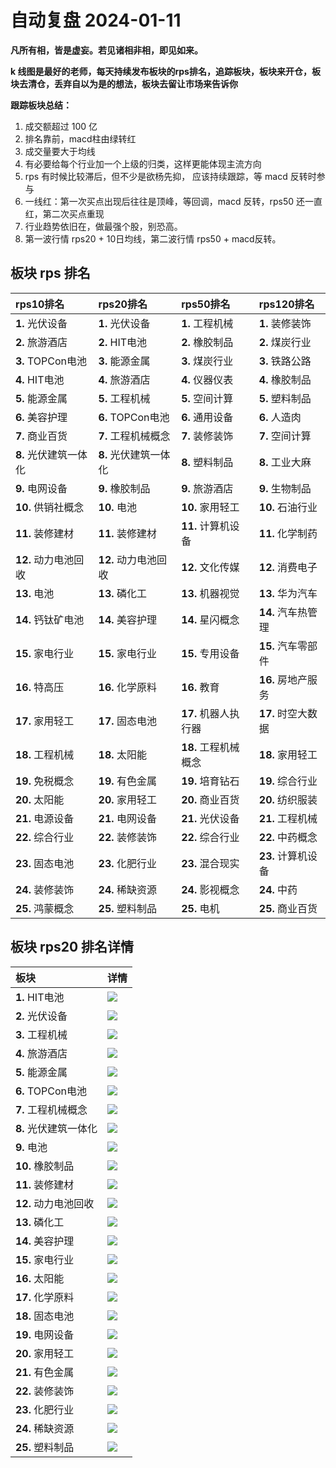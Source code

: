 # 自动复盘 2024-01-11

**凡所有相，皆是虚妄。若见诸相非相，即见如来。**

**k 线图是最好的老师，每天持续发布板块的rps排名，追踪板块，板块来开仓，板块去清仓，丢弃自以为是的想法，板块去留让市场来告诉你**
        
**跟踪板块总结：**
1. 成交额超过 100 亿
2. 排名靠前，macd柱由绿转红
3. 成交量要大于均线
4. 有必要给每个行业加一个上级的归类，这样更能体现主流方向
5. rps 有时候比较滞后，但不少是欲杨先抑， 应该持续跟踪，等 macd 反转时参与
6. 一线红：第一次买点出现后往往是顶峰，等回调，macd 反转，rps50 还一直红，第二次买点重现
7. 行业趋势依旧在，做最强个股，别恐高。
8. 第一波行情 rps20 + 10日均线，第二波行情 rps50 + macd反转。
        
## 板块 rps 排名
| rps10排名             | rps20排名             | rps50排名            | rps120排名         |
|:----------------------|:----------------------|:---------------------|:-------------------|
| **1.** 光伏设备       | **1.** 光伏设备       | **1.** 工程机械      | **1.** 装修装饰    |
| **2.** 旅游酒店       | **2.** HIT电池        | **2.** 橡胶制品      | **2.** 煤炭行业    |
| **3.** TOPCon电池     | **3.** 能源金属       | **3.** 煤炭行业      | **3.** 铁路公路    |
| **4.** HIT电池        | **4.** 旅游酒店       | **4.** 仪器仪表      | **4.** 橡胶制品    |
| **5.** 能源金属       | **5.** 工程机械       | **5.** 空间计算      | **5.** 塑料制品    |
| **6.** 美容护理       | **6.** TOPCon电池     | **6.** 通用设备      | **6.** 人造肉      |
| **7.** 商业百货       | **7.** 工程机械概念   | **7.** 装修装饰      | **7.** 空间计算    |
| **8.** 光伏建筑一体化 | **8.** 光伏建筑一体化 | **8.** 塑料制品      | **8.** 工业大麻    |
| **9.** 电网设备       | **9.** 橡胶制品       | **9.** 旅游酒店      | **9.** 生物制品    |
| **10.** 供销社概念    | **10.** 电池          | **10.** 家用轻工     | **10.** 石油行业   |
| **11.** 装修建材      | **11.** 装修建材      | **11.** 计算机设备   | **11.** 化学制药   |
| **12.** 动力电池回收  | **12.** 动力电池回收  | **12.** 文化传媒     | **12.** 消费电子   |
| **13.** 电池          | **13.** 磷化工        | **13.** 机器视觉     | **13.** 华为汽车   |
| **14.** 钙钛矿电池    | **14.** 美容护理      | **14.** 星闪概念     | **14.** 汽车热管理 |
| **15.** 家电行业      | **15.** 家电行业      | **15.** 专用设备     | **15.** 汽车零部件 |
| **16.** 特高压        | **16.** 化学原料      | **16.** 教育         | **16.** 房地产服务 |
| **17.** 家用轻工      | **17.** 固态电池      | **17.** 机器人执行器 | **17.** 时空大数据 |
| **18.** 工程机械      | **18.** 太阳能        | **18.** 工程机械概念 | **18.** 家用轻工   |
| **19.** 免税概念      | **19.** 有色金属      | **19.** 培育钻石     | **19.** 综合行业   |
| **20.** 太阳能        | **20.** 家用轻工      | **20.** 商业百货     | **20.** 纺织服装   |
| **21.** 电源设备      | **21.** 电网设备      | **21.** 光伏设备     | **21.** 工程机械   |
| **22.** 综合行业      | **22.** 装修装饰      | **22.** 综合行业     | **22.** 中药概念   |
| **23.** 固态电池      | **23.** 化肥行业      | **23.** 混合现实     | **23.** 计算机设备 |
| **24.** 装修装饰      | **24.** 稀缺资源      | **24.** 影视概念     | **24.** 中药       |
| **25.** 鸿蒙概念      | **25.** 塑料制品      | **25.** 电机         | **25.** 商业百货   |
## 板块 rps20 排名详情
| 板块                  | 详情                                                                                                |
|:----------------------|:----------------------------------------------------------------------------------------------------|
| **1.** HIT电池        | ![](https://sykent-blog-image.oss-cn-beijing.aliyuncs.com/quant/image/2024/1/1704988171643-tmp.jpg) |
| **2.** 光伏设备       | ![](https://sykent-blog-image.oss-cn-beijing.aliyuncs.com/quant/image/2024/1/1704988172667-tmp.jpg) |
| **3.** 工程机械       | ![](https://sykent-blog-image.oss-cn-beijing.aliyuncs.com/quant/image/2024/1/1704988173297-tmp.jpg) |
| **4.** 旅游酒店       | ![](https://sykent-blog-image.oss-cn-beijing.aliyuncs.com/quant/image/2024/1/1704988173915-tmp.jpg) |
| **5.** 能源金属       | ![](https://sykent-blog-image.oss-cn-beijing.aliyuncs.com/quant/image/2024/1/1704988174492-tmp.jpg) |
| **6.** TOPCon电池     | ![](https://sykent-blog-image.oss-cn-beijing.aliyuncs.com/quant/image/2024/1/1704988175087-tmp.jpg) |
| **7.** 工程机械概念   | ![](https://sykent-blog-image.oss-cn-beijing.aliyuncs.com/quant/image/2024/1/1704988175710-tmp.jpg) |
| **8.** 光伏建筑一体化 | ![](https://sykent-blog-image.oss-cn-beijing.aliyuncs.com/quant/image/2024/1/1704988176300-tmp.jpg) |
| **9.** 电池           | ![](https://sykent-blog-image.oss-cn-beijing.aliyuncs.com/quant/image/2024/1/1704988176890-tmp.jpg) |
| **10.** 橡胶制品      | ![](https://sykent-blog-image.oss-cn-beijing.aliyuncs.com/quant/image/2024/1/1704988177475-tmp.jpg) |
| **11.** 装修建材      | ![](https://sykent-blog-image.oss-cn-beijing.aliyuncs.com/quant/image/2024/1/1704988178129-tmp.jpg) |
| **12.** 动力电池回收  | ![](https://sykent-blog-image.oss-cn-beijing.aliyuncs.com/quant/image/2024/1/1704988178751-tmp.jpg) |
| **13.** 磷化工        | ![](https://sykent-blog-image.oss-cn-beijing.aliyuncs.com/quant/image/2024/1/1704988179362-tmp.jpg) |
| **14.** 美容护理      | ![](https://sykent-blog-image.oss-cn-beijing.aliyuncs.com/quant/image/2024/1/1704988179992-tmp.jpg) |
| **15.** 家电行业      | ![](https://sykent-blog-image.oss-cn-beijing.aliyuncs.com/quant/image/2024/1/1704988180576-tmp.jpg) |
| **16.** 太阳能        | ![](https://sykent-blog-image.oss-cn-beijing.aliyuncs.com/quant/image/2024/1/1704988181278-tmp.jpg) |
| **17.** 化学原料      | ![](https://sykent-blog-image.oss-cn-beijing.aliyuncs.com/quant/image/2024/1/1704988181902-tmp.jpg) |
| **18.** 固态电池      | ![](https://sykent-blog-image.oss-cn-beijing.aliyuncs.com/quant/image/2024/1/1704988182622-tmp.jpg) |
| **19.** 电网设备      | ![](https://sykent-blog-image.oss-cn-beijing.aliyuncs.com/quant/image/2024/1/1704988183251-tmp.jpg) |
| **20.** 家用轻工      | ![](https://sykent-blog-image.oss-cn-beijing.aliyuncs.com/quant/image/2024/1/1704988183906-tmp.jpg) |
| **21.** 有色金属      | ![](https://sykent-blog-image.oss-cn-beijing.aliyuncs.com/quant/image/2024/1/1704988184533-tmp.jpg) |
| **22.** 装修装饰      | ![](https://sykent-blog-image.oss-cn-beijing.aliyuncs.com/quant/image/2024/1/1704988185217-tmp.jpg) |
| **23.** 化肥行业      | ![](https://sykent-blog-image.oss-cn-beijing.aliyuncs.com/quant/image/2024/1/1704988185895-tmp.jpg) |
| **24.** 稀缺资源      | ![](https://sykent-blog-image.oss-cn-beijing.aliyuncs.com/quant/image/2024/1/1704988186568-tmp.jpg) |
| **25.** 塑料制品      | ![](https://sykent-blog-image.oss-cn-beijing.aliyuncs.com/quant/image/2024/1/1704988187224-tmp.jpg) |
